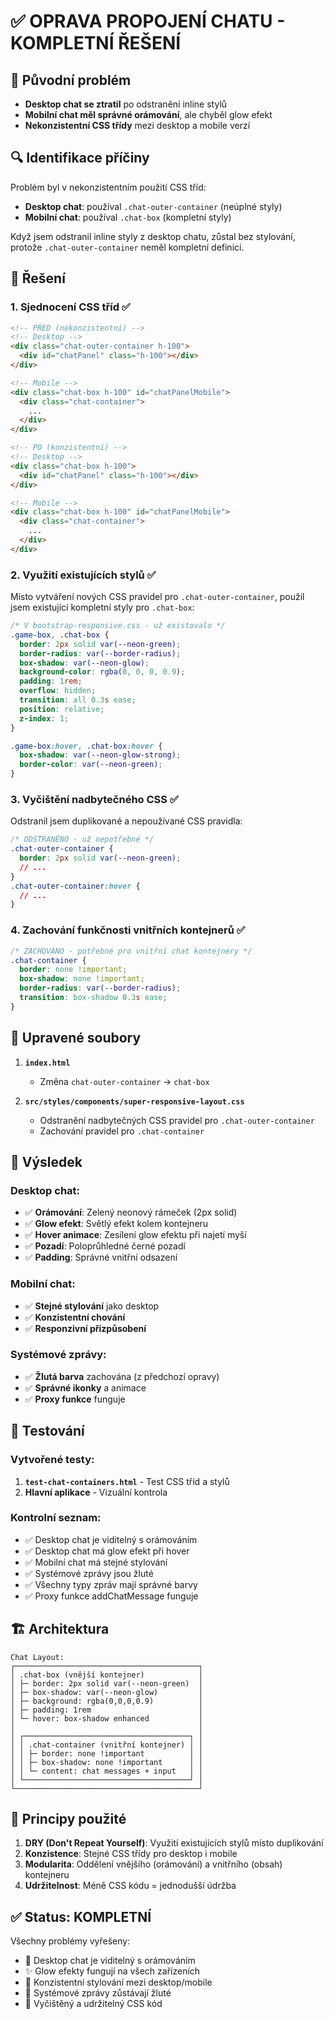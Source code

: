 # ✅ OPRAVA PROPOJENÍ CHATU - KOMPLETNÍ ŘEŠENÍ

## 🚨 Původní problém
- **Desktop chat se ztratil** po odstranění inline stylů
- **Mobilní chat měl správné orámování**, ale chyběl glow efekt
- **Nekonzistentní CSS třídy** mezi desktop a mobile verzí

## 🔍 Identifikace příčiny
Problém byl v nekonzistentním použití CSS tříd:
- **Desktop chat**: používal `.chat-outer-container` (neúplné styly)
- **Mobilní chat**: používal `.chat-box` (kompletní styly)

Když jsem odstranil inline styly z desktop chatu, zůstal bez stylování, protože `.chat-outer-container` neměl kompletní definici.

## 🔧 Řešení

### 1. **Sjednocení CSS tříd** ✅
```html
<!-- PŘED (nekonzistentní) -->
<!-- Desktop -->
<div class="chat-outer-container h-100">
  <div id="chatPanel" class="h-100"></div>
</div>

<!-- Mobile -->
<div class="chat-box h-100" id="chatPanelMobile">
  <div class="chat-container">
    ...
  </div>
</div>

<!-- PO (konzistentní) -->
<!-- Desktop -->
<div class="chat-box h-100">
  <div id="chatPanel" class="h-100"></div>
</div>

<!-- Mobile -->
<div class="chat-box h-100" id="chatPanelMobile">
  <div class="chat-container">
    ...
  </div>
</div>
```

### 2. **Využití existujících stylů** ✅
Místo vytváření nových CSS pravidel pro `.chat-outer-container`, použil jsem existující kompletní styly pro `.chat-box`:

```css
/* V bootstrap-responsive.css - už existovalo */
.game-box, .chat-box {
  border: 2px solid var(--neon-green);
  border-radius: var(--border-radius);
  box-shadow: var(--neon-glow);
  background-color: rgba(0, 0, 0, 0.9);
  padding: 1rem;
  overflow: hidden;
  transition: all 0.3s ease;
  position: relative;
  z-index: 1;
}

.game-box:hover, .chat-box:hover {
  box-shadow: var(--neon-glow-strong);
  border-color: var(--neon-green);
}
```

### 3. **Vyčištění nadbytečného CSS** ✅
Odstranil jsem duplikované a nepoužívané CSS pravidla:
```css
/* ODSTRANĚNO - už nepotřebné */
.chat-outer-container {
  border: 2px solid var(--neon-green);
  // ...
}
.chat-outer-container:hover {
  // ...
}
```

### 4. **Zachování funkčnosti vnitřních kontejnerů** ✅
```css
/* ZACHOVÁNO - potřebné pro vnitřní chat kontejnery */
.chat-container {
  border: none !important;
  box-shadow: none !important;
  border-radius: var(--border-radius);
  transition: box-shadow 0.3s ease;
}
```

## 📁 Upravené soubory

1. **`index.html`**
   - Změna `chat-outer-container` → `chat-box`

2. **`src/styles/components/super-responsive-layout.css`**
   - Odstranění nadbytečných CSS pravidel pro `.chat-outer-container`
   - Zachování pravidel pro `.chat-container`

## 🎯 Výsledek

### Desktop chat:
- ✅ **Orámování**: Zelený neonový rámeček (2px solid)
- ✅ **Glow efekt**: Světlý efekt kolem kontejneru
- ✅ **Hover animace**: Zesílení glow efektu při najetí myší
- ✅ **Pozadí**: Poloprůhledné černé pozadí
- ✅ **Padding**: Správné vnitřní odsazení

### Mobilní chat:
- ✅ **Stejné stylování** jako desktop
- ✅ **Konzistentní chování**
- ✅ **Responzivní přizpůsobení**

### Systémové zprávy:
- ✅ **Žlutá barva** zachována (z předchozí opravy)
- ✅ **Správné ikonky** a animace
- ✅ **Proxy funkce** funguje

## 🧪 Testování

### Vytvořené testy:
1. **`test-chat-containers.html`** - Test CSS tříd a stylů
2. **Hlavní aplikace** - Vizuální kontrola

### Kontrolní seznam:
- ✅ Desktop chat je viditelný s orámováním
- ✅ Desktop chat má glow efekt při hover
- ✅ Mobilní chat má stejné stylování
- ✅ Systémové zprávy jsou žluté
- ✅ Všechny typy zpráv mají správné barvy
- ✅ Proxy funkce addChatMessage funguje

## 🏗️ Architektura

```
Chat Layout:
┌─────────────────────────────────────────┐
│ .chat-box (vnější kontejner)            │
│ ├─ border: 2px solid var(--neon-green)  │
│ ├─ box-shadow: var(--neon-glow)         │
│ ├─ background: rgba(0,0,0,0.9)          │
│ ├─ padding: 1rem                        │
│ └─ hover: box-shadow enhanced           │
│                                         │
│ ┌─────────────────────────────────────┐ │
│ │ .chat-container (vnitřní kontejner) │ │
│ │ ├─ border: none !important          │ │
│ │ ├─ box-shadow: none !important      │ │
│ │ └─ content: chat messages + input   │ │
│ └─────────────────────────────────────┘ │
└─────────────────────────────────────────┘
```

## 🎨 Principy použité

1. **DRY (Don't Repeat Yourself)**: Využití existujících stylů místo duplikování
2. **Konzistence**: Stejné CSS třídy pro desktop i mobile
3. **Modularita**: Oddělení vnějšího (orámování) a vnitřního (obsah) kontejneru
4. **Udržitelnost**: Méně CSS kódu = jednodušší údržba

## ✅ Status: KOMPLETNÍ

Všechny problémy vyřešeny:
- 🎯 Desktop chat je viditelný s orámováním
- ✨ Glow efekty fungují na všech zařízeních
- 🔄 Konzistentní stylování mezi desktop/mobile
- 🎨 Systémové zprávy zůstávají žluté
- 🧹 Vyčištěný a udržitelný CSS kód
